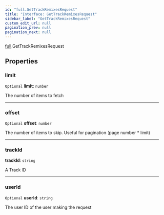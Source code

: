 ```yaml
---
id: "full.GetTrackRemixesRequest"
title: "Interface: GetTrackRemixesRequest"
sidebar_label: "GetTrackRemixesRequest"
custom_edit_url: null
pagination_prev: null
pagination_next: null
---
```


[full](../namespaces/full.md).GetTrackRemixesRequest

## Properties

### limit

 `Optional` **limit**: `number`

The number of items to fetch

___

### offset

 `Optional` **offset**: `number`

The number of items to skip. Useful for pagination (page number * limit)

___

### trackId

 **trackId**: `string`

A Track ID

___

### userId

 `Optional` **userId**: `string`

The user ID of the user making the request
